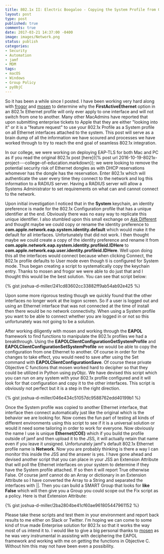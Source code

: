 ```yaml
---
title: 802.1x II: Electric Boogaloo - Copying the System Profile from One Ethernet to Another
layout: post
type: post
published: true
comments: true
date: 2017-03-21 14:37:00 -0400
image: images/Network.png
status: publish
categories:
- Security
- Automation
- jamf
- MDM
tags:
- macOS
- Windows
- Group Policy
- pyObjC
---
```


So it has been a while since I posted. I have been working very hard along with [frogor](https://twitter.com/mikeymikey) and [mosen](https://github.com/mosen) to determine why the **FirstActiveEthernet** option in an 802.1x Ethernet profile will only ever apply to one interface and will not switch from one to another. Many other MacAdmins have reported that upon submitting enterprise tickets to Apple that they are either "looking into it" or it is a "feature request" to use your 802.1x Profile as a System profile on all Ethernet interfaces attached to the system. This post will serve as a brain dump of all the information we have scoured and processes we have worked through to try to reach the end goal of seamless 802.1x integration.

In our college, we were working on deploying EAP-TLS for both Mac and PC as if you read the original 802.1x post [here]({% post url 2016-10-19-8021x-project---college-of-education.markdown}); we were looking to remove the potential security risk of Ethernet dongles as with DHCP reservations whomever has the dongle has the reservation. Enter 802.1x which will authenticate the user every time they connect to the network and log this information to a RADIUS server. Having a RADIUS server will allow a Systems Administrator to set requirements on what can and cannot connect to the network.

Upon initial investigation I noticed that in the **System** keychain, an identity preference is made for the 802.1x Configuration profile that has a unique identifier at the end. Obviously there was no easy way to replicate this unique identifier. I also stumbled upon this small exchange on [Ask Different](http://apple.stackexchange.com/questions/193631/802-1x-management-on-the-command-line) and thought maybe we could copy or rename the identity preference to **com.apple.network.eap.system.identity.default** which would make it the default for all interfaces. Unfortunately that did not work. I then thought maybe we could create a copy of the identity preference and rename it from **com.apple.network.eap.system.identity.profileid.IDHere** to **com.apple.network.eap.user.identity.profileid.IDHere**. Well upon doing this all the interfaces would connect because when clicking Connect, the 802.1x profile defaults to User mode even though ti is configured for System mode. Thus began creating a script to systematically copy the keychain entry. Thanks to mosen and frogor we were able to do just that and I thought this would be the best solution. You can see that script below:

{% gist joshua-d-miller/241cd83602cc33882ff9ab54ab92e425 %}

Upon some more rigorous testing though we quickly found that the other interfaces no longer work at the logon screen. So if a user is logged out and using an Ethernet interface that was not connected at the time of install then there would be no network connectivity. When using a System profile you want to be able to connect whether you are logged in or not so this unfortunately was not going to be a solution.

After working diligently with mosen and working through the **EAPOL** framework to find functions to manipulate the 802.1x profiles we had a breakthrough. Using the **EAPOLClientConfigurationGetSystemProfile** and **EAPOLClientConfigurationSetSystemProfile** we would be able to copy the configuration from one Ethernet to another. Of course in order for the changes to take effect, you would need to save after using the Set command with **EAPOLClientConfigurationSave**. Of course these private Objective C functions that mosen worked hard to decipher so that they could be utilized in Python using pyObjc. We have devised this script which you can run on any system with your 802.1x profile configured and it will look for that configuration and copy it to the other interfaces. This script is obviously not perfect but it is a step in the right direction.

{% gist joshua-d-miller/046e434c51057dc9588762edd40199b1 %}

Once the System profile was copied to another Ethernet interface, that interface then connect automatically just like the original which is the behavior we are looking for. Now comes the fun part of testing all kinds of different environments using this script to see if it is a universal solution or would it need some tailoring in order to work for everyone. Now obviously the name I use is unique **Ethernet(COE)** which if you build the profile outside of jamf and then upload it to the JSS, it will actually retain that name even if you leave it unsigned. Unfortunately jamf's default 802.1x Ethernet profile name is **Network**. Now you are probably thinking is there a way I can monitor this inside the JSS and the answer is yes. I have gone ahead and devised another script that you can place in your JSS an Extension Attribute that will poll the Ethernet interfaces on your system to determine if they have the System profile attached. If so then it will report True otherwise False. Of course jamf cannot do an Array or dictionary in an Extension Attribute so I have converted the Array to a String and separated the interfaces with ||. Then you can build a SMART Group that looks for **like False** which will then give you a Group you could scope out the Fix script as a policy. Here is that Extension Attribute:

{% gist joshua-d-miller/2ba2804be41cf60ae961805447961152 %}

Please take these scripts and test them in your environment and report back results to me either on Slack or Twitter. I'm hoping we can come to some kind of true made Enterprise solution for 802.1x so that it works the way most of us intend it to. I would like to give a big personal thanks to [mosen](https://github.com/mosen) as he was very instrumental in assisting with deciphering the EAPOL framework and working with me on getting the functions in Objective C. Without him this may not have been even a possibility.

